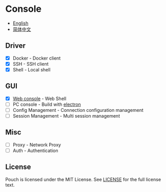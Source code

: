 # Console

- [English](https://github.com/wzshiming/console/blob/master/README.md)
- [简体中文](https://github.com/wzshiming/console/blob/master/README_cn.md)

## Driver
- [x] Docker - Docker client
- [x] SSH - SSH client
- [x] Shell - Local shell

## GUI
- [x] [Web console](https://github.com/wzshiming/console/blob/master/cmd/web_console/) - Web Shell
- [ ] PC console - Build with [electron](https://github.com/electron/electron)
- [ ] Config Management - Connection configuration management
- [ ] Session Management - Multi session management

## Misc
- [ ] Proxy - Network Proxy
- [ ] Auth - Authentication

## License

Pouch is licensed under the MIT License. See [LICENSE](https://github.com/wzshiming/console/blob/master/LICENSE) for the full license text.
